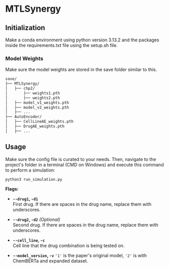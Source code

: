 # MTLSynergy

## Initialization

Make a conda environment using python version 3.13.2 and the packages inside the requirements.txt file using the setup.sh file.

### Model Weights

Make sure the model weights are stored in the save folder similar to this. 

```Markdown
save/
├── MTLSynergy/
│   ├── chp2/
│       ├── weights1.pth
│       ├── weights2.pth
│   ├── model_v1_weights.pth
│   ├── model_v2_weights.pth
│   ├── ...
├── AutoEncoder/
│   ├── CellLineAE_weights.pth
│   ├── DrugAE_weights.pth
│   ├── ...
```

## Usage

Make sure the config file is curated to your needs. Then, navigate to the project's folder in a terminal (CMD on Windows) and execute this command to perform a simulation:

```bash
python3 run_simulation.py 
```

**Flags:**

- **`--drug1`, `-d1`**  
  First drug. If there are spaces in the drug name, replace them with underscores.

- **`--drug2`, `-d2`** *(Optional)*  
  Second drug. If there are spaces in the drug name, replace them with underscores.

- **`--cell_line`, `-c`**  
  Cell line that the drug combination is being tested on.

- **`--model_version`, `-v`**
  `'1'` is the paper's original model, `'2'` is with ChemBERTa and expanded dataset.

